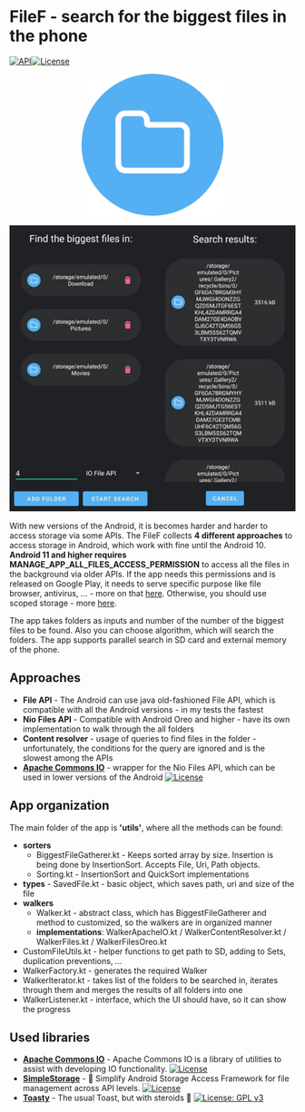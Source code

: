 # FileF - search for the biggest files in the phone

[![API](https://img.shields.io/badge/API-21%2B-brightgreen.svg?style=flat)](https://android-arsenal.com/api?level=19)[![License](https://img.shields.io/badge/License-Apache%202.0-blue.svg)](https://opensource.org/licenses/Apache-2.0)

<p align="center"><img src="images\icon.png" alt="loading" width="250" /></p>

<p align="center"><img src="images\merged.png" alt="merged_app" width="600" /></p>

With new versions of the Android, it is becomes harder and harder to access storage via some APIs. The FileF collects **4 different approaches** to access storage in Android, which work with fine until the Android 10. **Android 11 and higher requires MANAGE_APP_ALL_FILES_ACCESS_PERMISSION** to access all the files in the background via older APIs. If the app needs this permissions and is released on Google Play, it needs to serve specific purpose like file browser, antivirus, ... - more on that [here](https://developer.android.com/training/data-storage/manage-all-files). Otherwise, you should use scoped storage - more [here](https://developer.android.com/guide/topics/data).

The app takes folders as inputs and number of the number of the biggest files to be found. Also you can choose algorithm, which will search the folders. The app supports parallel search in SD card and external memory of the phone. 

## Approaches

- **File API** - The Android can use java old-fashioned File API, which is compatible with all the Android versions - in my tests the fastest
- **Nio Files API** - Compatible with Android Oreo and higher - have its own implementation to walk through the all folders 
- **Content resolver** - usage of queries to find files in the folder - unfortunately, the conditions for the query are ignored and is the slowest among the APIs
- [**Apache Commons IO**](https://commons.apache.org/) - wrapper for the Nio Files API, which can be used in lower versions of the Android [![License](https://img.shields.io/badge/License-Apache%202.0-blue.svg)](https://opensource.org/licenses/Apache-2.0)

## App organization

The main folder of the app is **'utils'**, where all the methods can be found:

- **sorters**
  - BiggestFileGatherer.kt - Keeps sorted array by size. Insertion is being done by InsertionSort. Accepts File, Uri, Path objects. 
  - Sorting.kt - InsertionSort and QuickSort implementations
- **types** - SavedFile.kt - basic object, which saves path, uri and size of the file
- **walkers** 
  - Walker.kt - abstract class, which has BiggestFileGatherer and method to customized, so the walkers are in organized manner
  - **implementations**: WalkerApacheIO.kt / WalkerContentResolver.kt / WalkerFiles.kt / WalkerFilesOreo.kt
- CustomFileUtils.kt - helper functions to get path to SD, adding to Sets, duplication preventions, ...
- WalkerFactory.kt - generates the required Walker
- WalkerIterator.kt - takes list of the folders to be searched in, iterates through them and merges the results of all folders into one
- WalkerListener.kt - interface, which the UI should have, so it can show the progress

## Used libraries

- [**Apache Commons IO**](https://commons.apache.org/) - Apache Commons IO is a library of utilities to assist with developing IO functionality. [![License](https://img.shields.io/badge/License-Apache%202.0-blue.svg)](https://opensource.org/licenses/Apache-2.0)
- [**SimpleStorage**](https://github.com/anggrayudi/SimpleStorage) - 💾 Simplify Android Storage Access Framework for file management across API levels. [![License](https://img.shields.io/badge/License-Apache%202.0-blue.svg)](https://opensource.org/licenses/Apache-2.0)
- [**Toasty**](https://github.com/GrenderG/Toasty) - The usual Toast, but with steroids 💪 [![License: GPL v3](https://camo.githubusercontent.com/400c4e52df43f6a0ab8a89b74b1a78d1a64da56a7848b9110c9d2991bb7c3105/68747470733a2f2f696d672e736869656c64732e696f2f62616467652f4c6963656e73652d47504c76332d626c75652e737667)](https://www.gnu.org/licenses/gpl-3.0)







